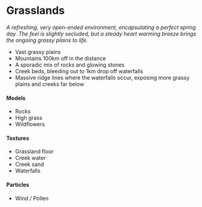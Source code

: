 # Grasslands
*A refreshing, very open-ended environment, encapsulating a perfect spring day. The feel is slightly secluded, but a steady heart warming breeze brings the ongoing grassy plains to life.*

- Vast grassy plains
- Mountains 100km off in the distance
- A sporadic mix of rocks and glowing stones
- Creek beds, bleeding out to 1km drop off waterfalls
- Massive ridge lines where the waterfalls occur, exposing more grassy plains and creeks far below

#### Models
- Rocks
- High grass
- Wildflowers

#### Textures
- Grassland floor
- Creek water
- Creek sand
- Waterfalls

#### Particles
- Wind / Pollen

